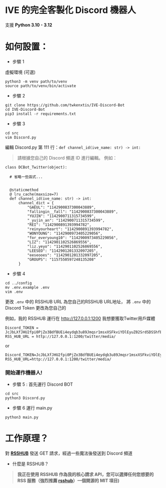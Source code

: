 # IVE 的完全客製化 Discord 機器人

支援 **Python 3.10 - 3.12**

# 如何設置：

- 步驟 1

虛擬環境 (可選)
```
python3 -m venv path/to/venv
source path/to/venv/bin/activate
```
- 步驟 2
```
git clone https://github.com/twkenxtis/IVE-Discord-Bot
cd IVE-Discord-Bot
pip3 install -r requirements.txt
```

- 步驟 3
  
```
cd src 
vim Discord.py 
```

 編輯 Discord.py 第 111 行：``def channel_id(ive_name: str) -> int:``
 > 請根據您自己的 Discord 頻道 ID 進行編輯。
例如：
    
    class DCBot_Twitter(object):

      # 省略一些函式...

      
      @staticmethod
      @ lru_cache(maxsize=7)
      def channel_id(ive_name: str) -> int:
          channel_dict = {
              "GAEUL": "1142900837300043889",
              "fallingin__fall": "1142900837300043889",
              "YUJIN": "1142900711315734599",
              "_yujin_an": "1142900711315734599",
              "REI": "1142900891393994782",
              "reinyourheart": "1142900891393994782",
              "WONYOUNG": "1142900973405229056",
              "for_everyoung10": "1142900973405229056",
              "LIZ": "1142901102526869556",
              "liz.yeyo": "1142901102526869556",
              "LEESEO": "1142901201332097205",
              "eeseooes": "1142901201332097205",
              "GROUPS": "1157550597248135208"
          }
      
  - 步驟 4
 
  ```
  cd ../config
  mv .env.example .env
  vim .env
  ```

  更改 `.env` 中的 RSSHUB URL 為您自己的RSSHUB URL地址，
  將 `.env` 中的 Discord Token 更改為您自己的
  
  例如，我的 RSSHUB 運行在 http://127.0.0.1:1200 我想要獲取Twitter用戶媒體

  ```
  Discord_TOKEN = JcJbLXfJHU2fpi0PjZo3BdfBUEi4eydqb3u89Jmqsr1msxXSFkviYDlEyuZ02SrdSDSShfEY
  RSS_HUB_URL = http://127.0.0.1:1200/twitter/media/
  ```

  or

  ```
  Discord_TOKEN=JcJbLXfJHU2fpi0PjZo3BdfBUEi4eydqb3u89Jmqsr1msxXSFkviYDlEyuZ02SrdSDSShfEY
  RSS_HUB_URL=http://127.0.0.1:1200/twitter/media/
  ```

### 開始運作機器人!

- 步驟 5 : 首先運行 Discord BOT
  
``` 
cd src 
python3 Discord.py
```
    
    
- 步驟 6 運行 main.py
  
```
python3 main.py
```
  

# 工作原理？
對 [**RSSHUB**](https://github.com/DIYgod/RSSHub) 發送 GET 請求，經過一些魔法後發送到 Discord 頻道
- 什麼是 RSSHUB？
> **我正在使用 **RSSHUB** 作為我的核心請求 API，您可以選擇任何您想要的 RSS 服務（強烈推薦 [rsshub](https://github.com/DIYgod/RSSHub)）一個開源的 MIT 項目)**

